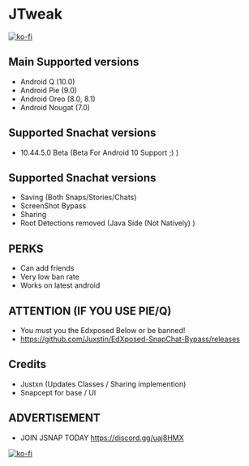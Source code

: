 # JTweak

[![ko-fi](https://www.ko-fi.com/img/githubbutton_sm.svg)](https://ko-fi.com/R6R11CS1Q)

## Main Supported versions

- Android Q (10.0)
- Android Pie (9.0)
- Android Oreo (8.0, 8.1) 
- Android Nougat (7.0)


## Supported Snachat versions

- 10.44.5.0 Beta (Beta For Android 10 Support ;) )

## Supported Snachat versions
- Saving (Both Snaps/Stories/Chats)
- ScreenShot Bypass
- Sharing
- Root Detections removed (Java Side (Not Natively) )


## PERKS
- Can add friends
- Very low ban rate
- Works on latest android

## ATTENTION (IF YOU USE PIE/Q)
- You must you the Edxposed Below or be banned!
- https://github.com/Juxstin/EdXposed-SnapChat-Bypass/releases

## Credits
- Justxn (Updates Classes / Sharing implemention)
- Snapcept for base / UI

## ADVERTISEMENT
- JOIN JSNAP TODAY https://discord.gg/uaj8HMX

[![ko-fi](https://www.ko-fi.com/img/githubbutton_sm.svg)](https://ko-fi.com/R6R11CS1Q)
